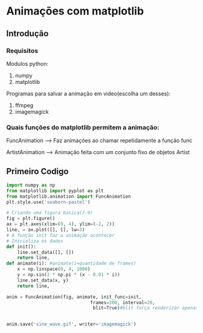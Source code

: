 # Animações com matplotlib

## Introdução

### Requisitos

Modulos python:

1. numpy
2. matplotlib

Programas para salvar a animação em video(escolha um desses):

1. ffmpeg
2. imagemagick

### Quais funções do matplotlib permitem a animação:

FuncAnimation --> Faz animações ao chamar repetidamente a função func

ArtistAnimation --> Animação feita com um conjunto fixo de objetos Artist  

## Primeiro Codigo

```python
import numpy as np
from matplotlib import pyplot as plt
from matplotlib.animation import FuncAnimation
plt.style.use('seaborn-pastel')

# Criando uma figura basica(7-9)
fig = plt.figure()
ax = plt.axes(xlim=(0, 4), ylim=(-2, 2))
line, = ax.plot([], [], lw=3)
# A função init faz a animação acontecer
# Inicializa os dados
def init():
    line.set_data([], [])
    return line,
def animate(i): #animate(i=quantidade de frames)
    x = np.linspace(0, 4, 1000)
    y = np.sin(2 * np.pi * (x - 0.01 * i))
    line.set_data(x, y)
    return line,

anim = FuncAnimation(fig, animate, init_func=init,
                               frames=200, interval=20,
                                blit=True)#blit força renderizar apenas as partes que mudaram do grafico


anim.save('sine_wave.gif', writer='imagemagick')

```

